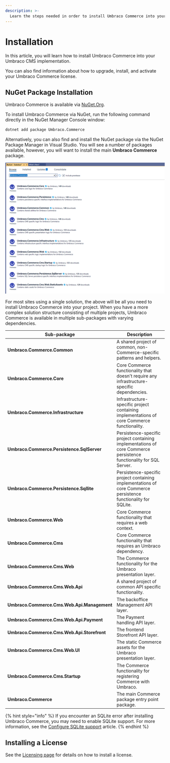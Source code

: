 ```yaml
---
description: >-
  Learn the steps needed in order to install Umbraco Commerce into your Umbraco CMS website.
---
```


# Installation

In this article, you will learn how to install Umbraco Commerce into your Umbraco CMS implementation.

You can also find information about how to upgrade, install, and activate your Umbraco Commerce license.

## NuGet Package Installation

Umbraco Commerce is available via [NuGet.Org](https://www.nuget.org/packages/Umbraco.Commerce/).

To install Umbraco Commerce via NuGet, run the following command directly in the NuGet Manager Console window:

```bash
dotnet add package Umbraco.Commerce
```

Alternatively, you can also find and install the NuGet package via the NuGet Package Manager in Visual Studio. You will see a number of packages available, however, you will want to install the main **Umbraco Commerce** package.

![Installing Umbraco Commerce via the NuGet Package Manager](../media/nuget-packages-overview.png)

For most sites using a single solution, the above will be all you need to install Umbraco Commerce into your project. When you have a more complex solution structure consisting of multiple projects, Umbraco Commerce is available in multiple sub-packages with varying dependencies.

<table>
   <thead>
      <tr>
         <th width="282">Sub-package</th>
         <th>Description</th>
      </tr>
   </thead>
   <tbody>
      <tr>
         <td><strong>Umbraco.Commerce.Common</strong></td>
         <td>A shared project of common, non-Commerce-specific patterns and helpers.</td>
      </tr>
      <tr>
         <td><strong>Umbraco.Commerce.Core</strong></td>
         <td>Core Commerce functionality that doesn't require any infrastructure-specific dependencies.</td>
      </tr>
      <tr>
         <td><strong>Umbraco.Commerce.Infrastructure</strong></td>
         <td>Infrastructure-specific project containing implementations of core Commerce functionality.</td>
      </tr>
      <tr>
         <td><strong>Umbraco.Commerce.Persistence.SqlServer</strong></td>
         <td>Persistence-specific project containing implementations of core Commerce persistence functionality for SQL Server.</td>
      </tr>
      <tr>
         <td><strong>Umbraco.Commerce.Persistence.Sqllite</strong></td>
         <td>Persistence-specific project containing implementations of core Commerce persistence functionality for SQLite.</td>
      </tr>
      <tr>
         <td><strong>Umbraco.Commerce.Web</strong></td>
         <td>Core Commerce functionality that requires a web context.</td>
      </tr>
      <tr>
         <td><strong>Umbraco.Commerce.Cms</strong></td>
         <td>Core Commerce functionality that requires an Umbraco dependency.</td>
      </tr>
      <tr>
         <td><strong>Umbraco.Commerce.Cms.Web</strong></td>
         <td>The Commerce functionality for the Umbraco presentation layer.</td>
      </tr>
      <tr>
         <td><strong>Umbraco.Commerce.Cms.Web.Api</strong></td>
         <td>A shared project of common API specific functionality.</td>
      </tr>
      <tr>
         <td><strong>Umbraco.Commerce.Cms.Web.Api.Management</strong></td>
         <td>The backoffice Management API layer.</td>
      </tr>
      <tr>
         <td><strong>Umbraco.Commerce.Cms.Web.Api.Payment</strong></td>
         <td>The Payment handling API layer.</td>
      </tr>
      <tr>
         <td><strong>Umbraco.Commerce.Cms.Web.Api.Storefront</strong></td>
         <td>The frontend Storefront API layer.</td>
      </tr>
      <tr>
         <td><strong>Umbraco.Commerce.Cms.Web.UI</strong></td>
         <td>The static Commerce assets for the Umbraco presentation layer.</td>
      </tr>
      <tr>
         <td><strong>Umbraco.Commerce.Cms.Startup</strong></td>
         <td>The Commerce functionality for registering Commerce with Umbraco.</td>
      </tr>
      <tr>
         <td><strong>Umbraco.Commerce</strong></td>
         <td>The main Commerce package entry point package.</td>
      </tr>
   </tbody>
</table>

{% hint style="info" %}
If you encounter an SQLite error after installing Umbraco Commerce, you may need to enable SQLite support. For more information, see the [Configure SQLite support](../how-to-guides/configure-sqlite-support.md) article.
{% endhint %}

## Installing a License

See the [Licensing page](the-licensing-model.md#installing-your-license) for details on how to install a license.
